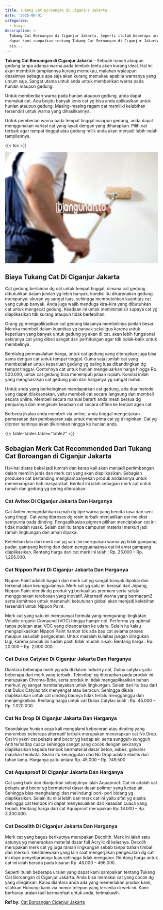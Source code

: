 ```yaml
---
title: Tukang Cat Boroangan di Ciganjur Jakarta
date: '2025-06-01'
categories:
  - biaya
description: >-
  Tukang Cat Boroangan di Ciganjur Jakarta. Seperti itulah beberapa uraian yang
  dapat kami sampaikan tentang Tukang Cat Boroangan di Ciganjur Jakarta. Anda
  bis...
---
```


**Tukang Cat Boroangan di Ciganjur Jakarta** – Sebuah rumah ataupun gedung tanpa adanya warna pada tembok tentu akan kurang ideal. Hal ini akan membikin tampilannya kurang memukau, malahan walaupun desainnya sebagus apa saja akan kurang memukau apabila warnanya yang umum saja. Sangat utama untuk anda untuk memberikan warna pada hunian maupun gedung.

Untuk memberikan warna pada hunian ataupun gedung, anda dapat memakai cat. Ada begitu banyak jenis cat yg bisa anda aplikasikan untuk hunian ataupun gedung. Masing-masing ragam cat memiliki kelebihan tersendiri untuk warna yang dihasilkannya.

Untuk pemberian warna pada tempat tinggal maupun gedung, anda dapat menggunakan variasi cat yang layak dengan yang diharapkan. Pilih cat terbaik agar tempat tinggal atau gedung milik anda akan menjadi lebih indah tampilannya.

{{< toc >}}

![Tukang Cat Boroangan di Ciganjur Jakarta](/images/jasa-cat-murah02.png)

## Biaya Tukang Cat Di Ciganjur Jakarta

Cat gedung berlainan dg cat untuk tempat tinggal, dimana cat gedung dibutuhkan dalam jumlah yg lebih banyak. kondisi itu dikarenakan gedung mempunyai ukuran yg sangat luas, sehingga membutuhkan kuantitas cat yang cukup banyak. Anda juga wajib menduga kira-kira yang dibutuhkan cat untuk mengecat gedung. Keadaan ini untuk meminimalisir supaya cat yg diaplikasikan tdk kurang ataupun tidak berlebihan.

Orang yg mengaplikasikan cat gedung biasanya membelinya jumlah besar. Mereka membeli dalam kuantitas yg banyak sekaligus karena untuk keperluan yang banyak untuk gedung yg akan di cat. akan lebih fungsional sekiranya cat yang dibeli sangat dari perhitungan agar tdk bolak-balik untuk membelinya.

Berdialog permasalahan harga, untuk cat gedung yang diterapkan juga bisa sama dengan cat untuk tempat tinggal. Cuma saja jumlah cat yang membedakan untuk keperluan gedung yg paling luas dibandingkan dg tempat tinggal. Contohnya cat untuk hunian mengeluarkan harga hingga Rp. 500.000, untuk cat gedung bisa menempuh jutaan rupiah. Kondisi inilah yang menghasilkan cat gedung poin dari harganya yg sangat mahal.

Untuk anda yang berkeinginan mendapatkan cat gedung, ada dua metode yang dapat dilaksanakan, yaitu membeli cat secara langsung dan membeli secara online. Membeli secara manual berarti anda mesti bersua dg penjualnya dan mengecek keadaan cat secara offline ke tempat agen cat.

Berbeda jikalau anda membeli via online, anda tinggal mengerjakan pemesanan dan pembayaran saja untuk menerima cat yg diinginkan. Cat yg diorder nantinya akan dikirimkan hingga ke hunian anda.

{{< table-tables table="table2" >}}

## Sebagian Merk Cat Recommended Dari Tukang Cat Boroangan di Ciganjur Jakarta

Hal-hal diatas bakal jadi lumrah dan kerap kali akan menjadi pertimbangan dalam memilih jenis dan merk cat yang akan diaplikasikan. Sebagian produsen cat bertanding mengkampanyekan produk andalannya untuk memenangkan hati masyarakat. Berikut ini ialah sebagian merk cat untuk rumah dan gedung yg sering diterapkan :

### Cat Avitex Di Ciganjur Jakarta Dan Harganya

Cat Avitex mengindahkan rumah dg tipe warna yang bercita rasa dan seni yang tinggi. Cat yang diproses dg resin terbaik menjadikan cat melekat sempurna pada dinding. Pengaplikasian pigmen pilihan menciptakan cat ini tidak mudah rusak. Selain dari itu tanpa campuran material merkuri jadi ramah lingkungan dan aman dipakai.

Kelebihan lain dari merk cat yg satu ini merupakan warna yg tidak gampang pudar, gampang kering dan dalam pengguanaanya cat ini amat gampang diaplikasikan. Rentang harga dari cat merk ini ialah : Rp. 25.000 – Rp. 1.206.000.

### Cat Nippon Paint Di Ciganjur Jakarta Dan Harganya

Nippon Paint adalah bagian dari merk cat yg sangat banyak dipakai dan terkenal akan keunggulannya. Merk cat yg satu ini berasal dari Jepang, Nippon Paint identik dg produk yg berkualitas premium serta selalu menggunakan terobosan yang inovatif. Alternatif warna yang bermacam2 serta komitmen untuk memenuhi kebutuhan global akan menjadi kelebihan tersendiri untuk Nippon Paint.

Merk cat yang satu ini mempunyai formula yang mengurangi tingkatan Volatile organic Compund (VOC) hingga hampir nol. Performa yg optimal tanpa polutan atau VOC yang dipancarkan ke udara. Selain itu kalau mengaplikasikan Nippon Paint hampir tdk ada bau cat selama proses maupun sesudah pengecetan. Untuk masalah kulaitas jangan diragukan lagi, karena produk ini sudah pasti tidak mudah rusak. Bentang harga : Rp. 20.000 – Rp. 2.000.000.

### Cat Dulux Catylac Di Ciganjur Jakarta Dan Harganya

Diantara beberapa merk yg ada di dalam industry cat, Dulux catylax yaitu beberapa dari merk yang terbaik. Teknologi yg diterapkan pada produk ini merupakan Chroma-Brite, serta produk ini tidak mengaplikasikan bahan merkuri yg sangat membahayakan untuk lingkungan. Selain dari itu bau dari cat Dulux Catylac tdk menyengat atau beracun. Sehingga dikala diaplikasikan untuk cat dinding baunya tidak terlalu mengganggu dan menjengkelkan. Rentang harga untuk cat Dulux Catylac ialah : Rp. 45.000 – Rp. 1.020.000.

### Cat No Drop Di Ciganjur Jakarta Dan Harganya

Seandainya hunian acap kali mengalami kebocoran atau dinding yang merembes beberapa alternatif terbaik merupakan menerapkan cat No Drop. Cat ini yakni cat pelapis anti bocor yg kedap air, serta sungguh-sungguh Anti terhadap cuaca sehingga sangat yang cocok dengan sekiranya diaplikasikan kepada tembok bermaterial dasar beton, asbes, galvanis malahan terakota. Sealin itu keunggulan dari No Drop adalah elastis dan tahan lama. Harganya yaitu antara Rp. 45.000 – Rp. 749.500

### Cat Aquaproof Di Ciganjur Jakarta Dan Harganya

Cat yang baik dan dianjurkan selanjutnya ialah Aquaproof. Cat ini adalah cat pelapis anti bocor yg bermaterial dasar dasar polimer yang kedap air. Sehingga bisa menghalangi dan melindungi pori- pori bidang yg diaplikasikan. Selain itu nilai lebih dari merk cat ini yaitu sifat yg elastis sehingga cat tembok ini dapat menyesuaikan dari keaadan cuaca yang terjadi. Rentang harga dari cat Aquaproof merupakan Rp. 18.000 – Rp. 3.300.000.

### Cat Decolith Di Ciganjur Jakarta Dan Harganya

Merk cat yang bagus berikutnya merupakan Decolith. Merk ini ialah satu satunya yg menerapkan material dasar full Acrylic di kelasnya. Decolih merupakan merk cat yg juga ramah lingkungan sebab tanpa bahan timbal dan merkuri. keistimewaan yang lain saat mengerjakan pengecatan dg cat ini daya penyebarannya luas sehingga tidak mengapur. Rentang harga untuk cat ini ialah berada pada kisaran Rp. 48.000 – 496.000.

Seperti itulah beberapa uraian yang dapat kami sampaikan tentang Tukang Cat Boroangan di Ciganjur Jakarta. Anda bisa memakai cat yang cocok dg yang diinginkan. Kalau diantara anda ada yang memerlukan produk kami, silahkan Hubungi kami via nomor telepon yang tersedia di web ini. Kami berharap uraian tadi bermanfaat untuk anda, terimakasih.

**Ref by:** [Cat Boroangan Ciganjur Jakarta](https://id.wikipedia.org/wiki/Cat)
